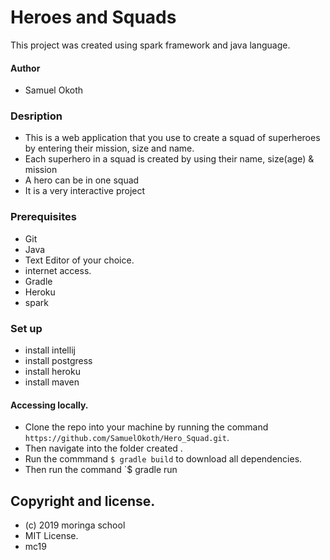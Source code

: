 # Heroes and Squads
This project was created using spark framework and java language.
#### Author
* Samuel Okoth
### Desription
* This is a web application that you use to create a squad of superheroes by entering their mission, size and name.
* Each superhero in a squad is created by using their name, size(age) & mission
* A hero can be in one  squad
* It is a very interactive project

### Prerequisites
* Git
* Java
* Text Editor of your choice.
* internet access.
* Gradle
*  Heroku
* spark
### Set up

* install intellij
* install postgress
* install heroku 
* install maven

#### Accessing locally.
* Clone the repo into your machine by running the command `https://github.com/SamuelOkoth/Hero_Squad.git`.
* Then navigate into the folder created .
* Run the commmand `$ gradle build` to download all dependencies.
* Then run the command `$ gradle run

## Copyright and license.
* (c) 2019 moringa school
* MIT License.
* mc19
